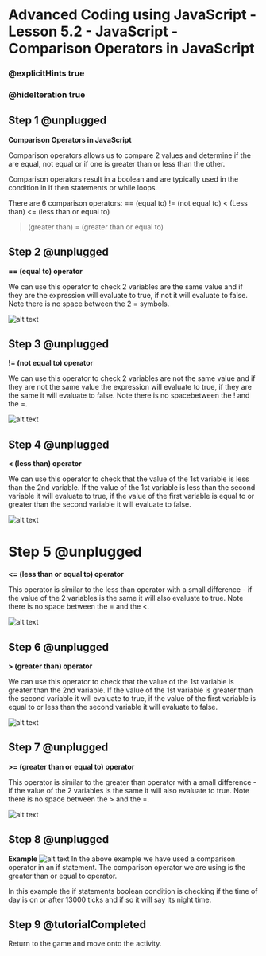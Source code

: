# Advanced Coding using JavaScript - Lesson 5.2 - JavaScript - Comparison Operators in JavaScript

### @explicitHints true
### @hideIteration true

## Step 1 @unplugged
**Comparison Operators in JavaScript**

Comparison operators allows us to compare 2 values and determine if the are equal, not equal or if one is greater than or less than the other.

Comparison operators result in a boolean and are typically used in the condition in if then statements or while loops.

There are 6 comparison operators:
  == (equal to)
  != (not equal to)
  < (Less than)
  <= (less than or equal to)
  > (greater than)
  >= (greater than or equal to)

## Step 2 @unplugged
**== (equal to) operator**

We can use this operator to check 2 variables are the same value and if they are the expression will evaluate to true, if not it will evaluate to false. Note there is no space between the 2 = symbols.

![alt text](https://advancedjs.codingcredentials.com/Lesson5/5.2/images/1.jpg?raw=true "equal to")

## Step 3 @unplugged
**!= (not equal to) operator**

We can use this operator to check 2 variables are not the same value and if they are not the same value the expression will evaluate to true, if they are the same it will evaluate to false. Note there is no spacebetween the ! and the =.

![alt text](https://advancedjs.codingcredentials.com/Lesson5/5.2/images/2.jpg?raw=true "not equal to")

## Step 4 @unplugged
**< (less than) operator**

We can use this operator to check that the value of the 1st variable is less than the 2nd variable. If the value of the 1st variable is less than the second variable it will evaluate to true, if the value of the first variable is equal to or greater than the second variable it will evaluate to false.

![alt text](https://advancedjs.codingcredentials.com/Lesson5/5.2/images/3.jpg?raw=true "less than")

# Step 5 @unplugged
**<= (less than or equal to) operator**

This operator is similar to the less than operator with a small difference - if the value of the 2 variables is the same it will also evaluate to true. Note there is no space between the = and the <.

![alt text](https://advancedjs.codingcredentials.com/Lesson5/5.2/images/4.jpg?raw=true "less than equal to")

## Step 6 @unplugged
**> (greater than) operator**

We can use this operator to check that the value of the 1st variable is greater than the 2nd variable. If the value of the 1st variable is greater than the second variable it will evaluate to true, if the value of the first variable is equal to or less than the second variable it will evaluate to false.

![alt text](https://advancedjs.codingcredentials.com/Lesson5/5.2/images/5.jpg?raw=true "greater than")

## Step 7 @unplugged
**>= (greater than or equal to) operator**

This operator is similar to the greater than operator with a small difference - if the value of the 2 variables is the same it will also evaluate to true. Note there is no space between the > and the =. 

![alt text](https://advancedjs.codingcredentials.com/Lesson5/5.2/images/6.jpg?raw=true "greater than equal to")

## Step 8 @unplugged
**Example**
![alt text](https://advancedjs.codingcredentials.com/Lesson5/5.2/images/7.jpg?raw=true "example")
In the above example we have used a comparison operator in an if statement. The comparison operator we are using is the greater than or equal to operator.

In this example the if statements boolean condition is checking if the time of day is on or after 13000 ticks and if so it will say its night time.

## Step 9 @tutorialCompleted
Return to the game and move onto the activity.
